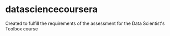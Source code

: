 datasciencecoursera
===================

Created to fulfill the requirements of the assessment for the Data Scientist's Toolbox course
